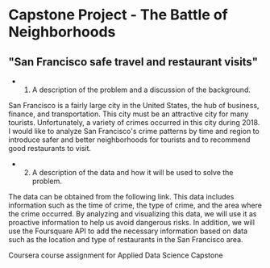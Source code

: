 # Capstone Project - The Battle of Neighborhoods 
## "San Francisco safe travel and restaurant visits"


* 1. A description of the problem and a discussion of the background. 


San Francisco is a fairly large city in the United States, the hub of business, finance, and transportation. This city must be an attractive city for many tourists. Unfortunately, a variety of crimes occurred in this city during 2018. I would like to analyze San Francisco's crime patterns by time and region to introduce safer and better neighborhoods for tourists and to recommend good restaurants to visit.



* 2. A description of the data and how it will be used to solve the problem. 


The data can be obtained from the following link. This data includes information such as the time of crime, the type of crime, and the area where the crime occurred. By analyzing and visualizing this data, we will use it as proactive information to help us avoid dangerous risks. In addition, we will use the Foursquare API to add the necessary information based on data such as the location and type of restaurants in the San Francisco area.

Coursera course assignment for Applied Data Science Capstone
